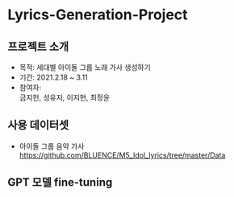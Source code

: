 # Lyrics-Generation-Project

## 프로젝트 소개
- 목적: 세대별 아이돌 그룹 노래 가사 생성하기
- 기간: 2021.2.18 ~ 3.11
- 참여자: <br>
  금지헌, 성유지, 이지현, 최정윤 <br>

## 사용 데이터셋
- 아이돌 그룹 음악 가사 <br>
https://github.com/BLUENCE/M5_Idol_lyrics/tree/master/Data

## GPT 모델 fine-tuning 


